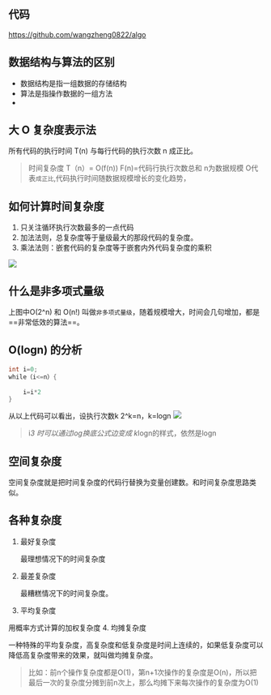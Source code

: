 ## 代码


https://github.com/wangzheng0822/algo

## 数据结构与算法的区别

- 数据结构是指一组数据的存储结构
- 算法是指操作数据的一组方法
- 
## 大 O 复杂度表示法

所有代码的执行时间 T(n) 与每行代码的执行次数 n 成正比。

>时间复杂度 T（n）= O(f(n)) 
> F(n)=代码行执行次数总和 n为数据规模
> O代表`成正比`,代码执行时间随数据规模增长的变化趋势，


## 如何计算时间复杂度

1. 只关注循环执行次数最多的一点代码
2. 加法法则，总复杂度等于量级最大的那段代码的复杂度。
3. 乘法法则：嵌套代码的复杂度等于嵌套内外代码复杂度的乘积


![](https://static001.geekbang.org/resource/image/37/0a/3723793cc5c810e9d5b06bc95325bf0a.jpg)

## 什么是非多项式量级

上图中O(2^n) 和 O(n!) 叫做`非多项式量级`，随着规模增大，时间会几句增加，都是==非常低效的算法==。

## O(logn) 的分析


```java
int i=0;
while（i<=n）{
    
    i=i*2
}
```

从以上代码可以看出，设执行次数k 2^k=n，k=logn 
![](https://static001.geekbang.org/resource/image/9b/9a/9b1c88264e7a1a20b5954be9bc4bec9a.jpg)

> i*3 时可以通过log换底公式边变成 k*logn的样式，依然是logn

## 空间复杂度

空间复杂度就是把时间复杂度的代码行替换为变量创建数。和时间复杂度思路类似。

## 各种复杂度

1. 最好复杂度

    最理想情况下的时间复杂度

2. 最差复杂度

    最糟糕情况下的时间复杂度。


3. 平均复杂度

用概率方式计算的加权复杂度
4. 均摊复杂度

一种特殊的平均复杂度，高复杂度和低复杂度是时间上连续的，如果低复杂度可以降低高复杂度带来的效果，就叫做均摊复杂度。
> 比如：前n个操作复杂度都是O(1)，第n+1次操作的复杂度是O(n)，所以把最后一次的复杂度分摊到前n次上，那么均摊下来每次操作的复杂度为O(1)
